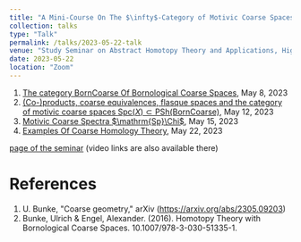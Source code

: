 ```yaml
---
title: "A Mini-Course On The $\infty$-Category of Motivic Coarse Spaces"
collection: talks
type: "Talk"
permalink: /talks/2023-05-22-talk
venue: "Study Seminar on Abstract Homotopy Theory and Applications, Higher School of Economics, Independent University of Moscow"
date: 2023-05-22
location: "Zoom"
---
```


1. [The category BornCoarse Of Bornological Coarse Spaces](https://magisterlud.github.io/files/the_seminar/born_coarse.pdf), May 8, 2023  
2. [(Co-)products, coarse equivalences, flasque spaces and the category of motivic coarse spaces $\mathrm{Spc}(X) \subset \mathrm{PSh}(\mathsf{BornCoarse})$](https://magisterlud.github.io/files/the_seminar/born_coarse_part_2.pdf), May 12, 2023   
3. [Motivic Coarse Spectra $\mathrm{Sp}\Chi$](https://magisterlud.github.io/files/the_seminar/motivic_homotopy_spaces_part_3.pdf), May 15, 2023
4. [Examples Of Coarse Homology Theory](https://magisterlud.github.io/files/born_coarse_examples.pdf), May 22, 2023  
  
[page of the seminar](https://researchseminars.org/seminar/HomotopyTheoryAndApps) (video links are also available there)

# References

1. U. Bunke, "Coarse geometry," arXiv (https://arxiv.org/abs/2305.09203)  
2. Bunke, Ulrich & Engel, Alexander. (2016). Homotopy Theory with Bornological Coarse Spaces. 10.1007/978-3-030-51335-1. 
   
